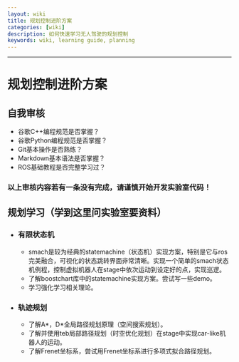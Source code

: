```yaml
---
layout: wiki
title: 规划控制进阶方案
categories: [wiki]
description: 如何快速学习无人驾驶的规划控制
keywords: wiki, learning guide, planning
---
```


------

# 规划控制进阶方案
## 自我审核
- 谷歌C++编程规范是否掌握？
- 谷歌Python编程规范是否掌握？
- Git基本操作是否熟练？
- Markdown基本语法是否掌握？
- ROS基础教程是否完整学习过？
### 以上审核内容若有一条没有完成，请谨慎开始开发实验室代码！

## 规划学习（学到这里问实验室要资料）
- ### 有限状态机
  - smach是较为经典的statemachine（状态机）实现方案，特别是它与ros完美融合，可视化的状态跳转界面非常清晰。实现一个简单的smach状态机例程，控制虚拟机器人在stage中依次运动到设定好的点，实现巡逻。
  - 了解boostchart库中的statemachine实现方案。尝试写一些demo。
  - 学习强化学习相关理论。

- ### 轨迹规划
  - 了解A*，D*全局路径规划原理（空间搜索规划）。
  - 了解并使用teb局部路径规划（时空优化规划）在stage中实现car-like机器人的运动。
  - 了解Frenet坐标系，尝试用Frenet坐标系进行多项式拟合路径规划。


